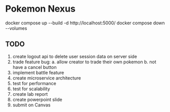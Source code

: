 # Pokemon Nexus

docker compose up --build -d
http://localhost:5000/
docker compose down --volumes

## TODO
1. create logout api to delete user session data on server side
2. trade feature bug:
	a. allow creator to trade their own pokemon
	b. not have a cancel button
3. implement battle feature
4. create microservice architecture
5. test for performance
6. test for scalability
7. create lab report
8. create powerpoint slide
9. submit on Canvas